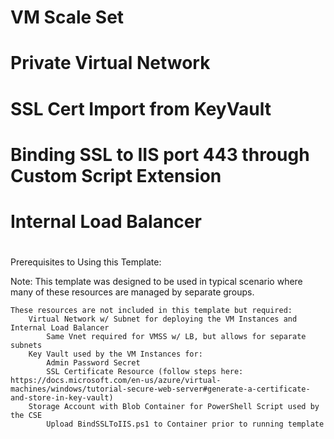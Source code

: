 # VM Scale Set
#   Private Virtual Network
#   SSL Cert Import from KeyVault 
#   Binding SSL to IIS port 443 through Custom Script Extension
#   Internal Load Balancer
#       
Prerequisites to Using this Template:

Note: This template was designed to be used in typical scenario where many of these resources are managed by separate groups.

    These resources are not included in this template but required:
        Virtual Network w/ Subnet for deploying the VM Instances and Internal Load Balancer
            Same Vnet required for VMSS w/ LB, but allows for separate subnets
        Key Vault used by the VM Instances for: 
            Admin Password Secret
            SSL Certificate Resource (follow steps here: https://docs.microsoft.com/en-us/azure/virtual-machines/windows/tutorial-secure-web-server#generate-a-certificate-and-store-in-key-vault)
        Storage Account with Blob Container for PowerShell Script used by the CSE
            Upload BindSSLToIIS.ps1 to Container prior to running template